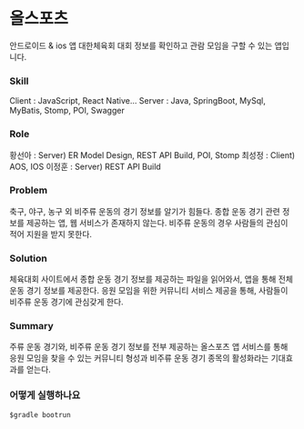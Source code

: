 # 올스포츠
안드로이드 & ios 앱
대한체육회 대회 정보를 확인하고 관람 모임을 구할 수 있는 앱입니다.  

### Skill
Client : JavaScript, React Native…
Server : Java, SpringBoot, MySql, MyBatis, Stomp, POI, Swagger

### Role
황선아 : Server) ER Model Design, REST API Build, POI, Stomp
최성정 : Client) AOS, IOS
이정훈 : Server) REST API Build

### Problem
축구, 야구, 농구 외 비주류 운동의 경기 정보를 알기가 힘들다.
종합 운동 경기 관련 정보를 제공하는 앱, 웹 서비스가 존재하지 않는다.
비주류 운동의 경우 사람들의 관심이 적어 지원을 받지 못한다.

### Solution
체육대회 사이트에서 종합 운동 경기 정보를 제공하는 파일을 읽어와서, 앱을 통해 전체 운동 경기 정보를 제공한다.
응원 모임을 위한 커뮤니티 서비스 제공을 통해, 사람들이 비주류 운동 경기에 관심갖게 한다.

### Summary
주류 운동 경기와, 비주류 운동 경기 정보를 전부 제공하는 올스포츠 앱 서비스를 통해 	응원 모임을 찾을 수 있는 커뮤니티 형성과 비주류 운동 경기 종목의 활성화라는 기대효과를 얻는다.

### 어떻게 실행하나요 
~~~
$gradle bootrun 
~~~
